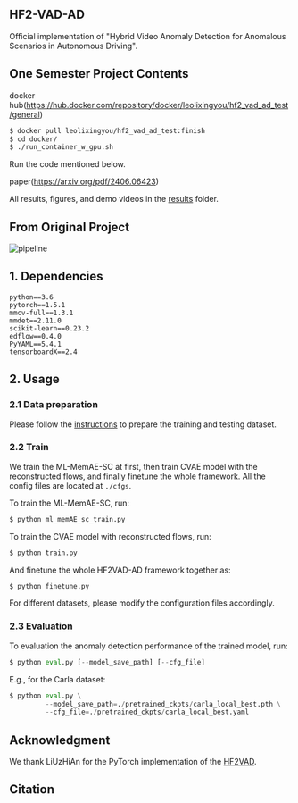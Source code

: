 ## HF2-VAD-AD
Official implementation of "Hybrid Video Anomaly Detection for Anomalous Scenarios in Autonomous Driving".


## One Semester Project Contents
docker hub(https://hub.docker.com/repository/docker/leolixingyou/hf2_vad_ad_test/general)
```bash
$ docker pull leolixingyou/hf2_vad_ad_test:finish
$ cd docker/
$ ./run_container_w_gpu.sh
```
Run the code mentioned below.

paper(https://arxiv.org/pdf/2406.06423)

All results, figures, and demo videos in the [results](https://github.com/leolixingyou/hf2vad_ad/tree/master/results) folder.

## From Original Project

![pipeline](./assets/Anomaly_Process_Detection.png)
## 1. Dependencies
```
python==3.6
pytorch==1.5.1
mmcv-full==1.3.1
mmdet==2.11.0
scikit-learn==0.23.2
edflow==0.4.0
PyYAML==5.4.1
tensorboardX==2.4
```
## 2. Usage
### 2.1 Data preparation
Please follow the [instructions](https://github.com/daniel-bogdoll/hf2vad_ad/blob/master/pre_process/readme.md) to prepare the training and testing dataset.

### 2.2 Train
We train the ML-MemAE-SC at first, then train CVAE model with the reconstructed flows,
and finally finetune the whole framework. All the config files are located at `./cfgs`. 

To train the ML-MemAE-SC, run:
```python
$ python ml_memAE_sc_train.py
```
To train the CVAE model with reconstructed flows, run:
```python
$ python train.py
```
And finetune the whole HF2VAD-AD framework together as:
```python
$ python finetune.py
```
For different datasets, please modify the configuration files accordingly.

### 2.3 Evaluation
To evaluation the anomaly detection performance of the trained model, run:
```python
$ python eval.py [--model_save_path] [--cfg_file] 
```
E.g., for the Carla dataset:
```python
$ python eval.py \
         --model_save_path=./pretrained_ckpts/carla_local_best.pth \
         --cfg_file=./pretrained_ckpts/carla_local_best.yaml
```

## Acknowledgment
We thank LiUzHiAn for the PyTorch implementation of the [HF2VAD](https://github.com/LiUzHiAn/hf2vad).

## Citation

```

```
